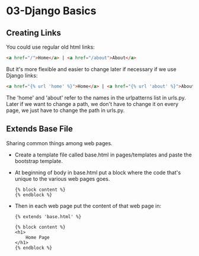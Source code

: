 # 03-Django Basics

## Creating Links

You could use regular old html links:

```html
<a href="/">Home</a> | <a href="/about">About</a>
```

But it's more flexible and easier to change later if necessary if we use Django links:

```html
<a href="{% url 'home' %}">Home</a> | <a href="{% url 'about' %}">About</a>
```

The 'home' and 'about' refer to the names in the urlpatterns list in urls.py.  Later if we want to change a path, we don't have to change it on every page, we just have to change the path in urls.py.

## Extends Base File

Sharing common things among web pages. 

* Create a template file called base.html in pages/templates and paste the bootstrap template.

* At beginning of body in base.html put a block where the code that's unique to the various web pages goes. 

  ```django
  {% block content %}
  {% endblock %}
  ```

* Then in each web page put the content of that web page in:

  ```django
  {% extends 'base.html' %}
  
  {% block content %}
  <h1>
      Home Page
  </h1>
  {% endblock %}
  ```

  
